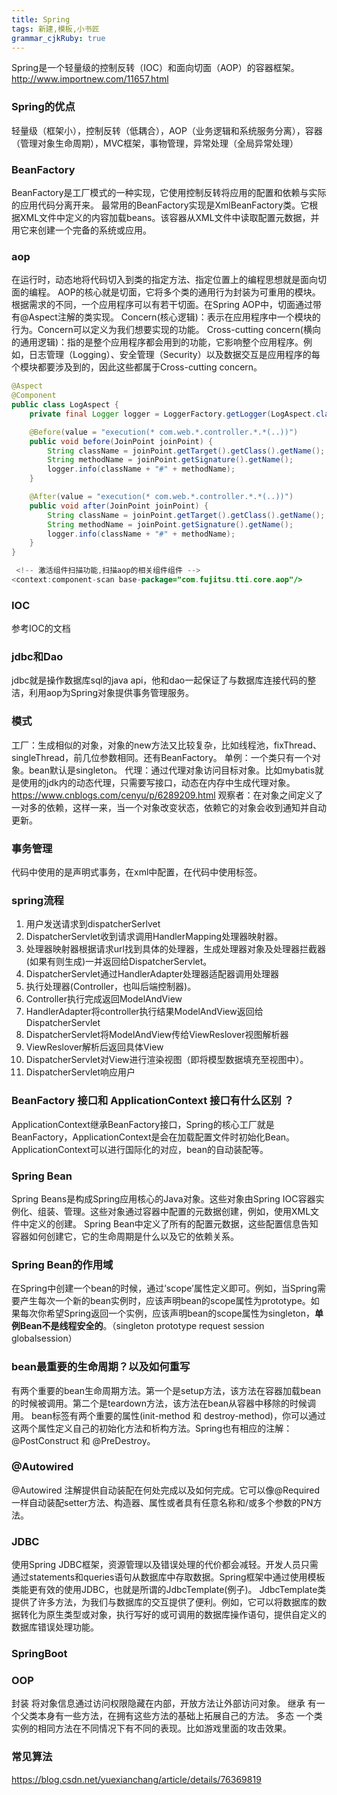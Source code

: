 ```yaml
---
title: Spring
tags: 新建,模板,小书匠
grammar_cjkRuby: true
---
```


Spring是一个轻量级的控制反转（IOC）和面向切面（AOP）的容器框架。
http://www.importnew.com/11657.html
### Spring的优点
轻量级（框架小），控制反转（低耦合），AOP（业务逻辑和系统服务分离），容器（管理对象生命周期），MVC框架，事物管理，异常处理（全局异常处理）
### BeanFactory
BeanFactory是工厂模式的一种实现，它使用控制反转将应用的配置和依赖与实际的应用代码分离开来。
最常用的BeanFactory实现是XmlBeanFactory类。它根据XML文件中定义的内容加载beans。该容器从XML文件中读取配置元数据，并用它来创建一个完备的系统或应用。
### aop
在运行时，动态地将代码切入到类的指定方法、指定位置上的编程思想就是面向切面的编程。
AOP的核心就是切面，它将多个类的通用行为封装为可重用的模块。根据需求的不同，一个应用程序可以有若干切面。在Spring AOP中，切面通过带有@Aspect注解的类实现。
Concern(核心逻辑)：表示在应用程序中一个模块的行为。Concern可以定义为我们想要实现的功能。
Cross-cutting concern(横向的通用逻辑)：指的是整个应用程序都会用到的功能，它影响整个应用程序。例如，日志管理（Logging）、安全管理（Security）以及数据交互是应用程序的每个模块都要涉及到的，因此这些都属于Cross-cutting concern。

``` java
@Aspect  
@Component
public class LogAspect {
    private final Logger logger = LoggerFactory.getLogger(LogAspect.class);

    @Before(value = "execution(* com.web.*.controller.*.*(..))")  
    public void before(JoinPoint joinPoint) {
        String className = joinPoint.getTarget().getClass().getName();
        String methodName = joinPoint.getSignature().getName();
        logger.info(className + "#" + methodName);
    }

    @After(value = "execution(* com.web.*.controller.*.*(..))")
    public void after(JoinPoint joinPoint) {
        String className = joinPoint.getTarget().getClass().getName();
        String methodName = joinPoint.getSignature().getName();
        logger.info(className + "#" + methodName);
    }
}

 <!-- 激活组件扫描功能,扫描aop的相关组件组件 -->
<context:component-scan base-package="com.fujitsu.tti.core.aop"/>
```

### IOC
参考IOC的文档
### jdbc和Dao
jdbc就是操作数据库sql的java api，他和dao一起保证了与数据库连接代码的整洁，利用aop为Spring对象提供事务管理服务。

### 模式
工厂：生成相似的对象，对象的new方法又比较复杂，比如线程池，fixThread、singleThread，前几位参数相同。还有BeanFactory。
单例：一个类只有一个对象。bean默认是singleton。
代理：通过代理对象访问目标对象。比如mybatis就是使用的jdk内的动态代理，只需要写接口，动态在内存中生成代理对象。
https://www.cnblogs.com/cenyu/p/6289209.html
观察者：在对象之间定义了一对多的依赖，这样一来，当一个对象改变状态，依赖它的对象会收到通知并自动更新。
### 事务管理
代码中使用的是声明式事务，在xml中配置，在代码中使用标签。
### spring流程
1. 用户发送请求到dispatcherSerlvet
2. DispatcherServlet收到请求调用HandlerMapping处理器映射器。
3. 处理器映射器根据请求url找到具体的处理器，生成处理器对象及处理器拦截器(如果有则生成)一并返回给DispatcherServlet。
4. DispatcherServlet通过HandlerAdapter处理器适配器调用处理器
5. 执行处理器(Controller，也叫后端控制器)。
6. Controller执行完成返回ModelAndView
7. HandlerAdapter将controller执行结果ModelAndView返回给DispatcherServlet
8. DispatcherServlet将ModelAndView传给ViewReslover视图解析器
9. ViewReslover解析后返回具体View
10. DispatcherServlet对View进行渲染视图（即将模型数据填充至视图中）。
11. DispatcherServlet响应用户
### BeanFactory 接口和 ApplicationContext 接口有什么区别 ？
ApplicationContext继承BeanFactory接口，Spring的核心工厂就是BeanFactory，ApplicationContext是会在加载配置文件时初始化Bean。ApplicationContext可以进行国际化的对应，bean的自动装配等。
### Spring Bean
Spring Beans是构成Spring应用核心的Java对象。这些对象由Spring IOC容器实例化、组装、管理。这些对象通过容器中配置的元数据创建，例如，使用XML文件中定义的创建。
Spring Bean中定义了所有的配置元数据，这些配置信息告知容器如何创建它，它的生命周期是什么以及它的依赖关系。
### Spring Bean的作用域
在Spring中创建一个bean的时候，通过’scope’属性定义即可。例如，当Spring需要产生每次一个新的bean实例时，应该声明bean的scope属性为prototype。如果每次你希望Spring返回一个实例，应该声明bean的scope属性为singleton，**单例Bean不是线程安全的**。（singleton prototype request session globalsession）
### bean最重要的生命周期？以及如何重写
有两个重要的bean生命周期方法。第一个是setup方法，该方法在容器加载bean的时候被调用。第二个是teardown方法，该方法在bean从容器中移除的时候调用。
bean标签有两个重要的属性(init-method 和 destroy-method)，你可以通过这两个属性定义自己的初始化方法和析构方法。Spring也有相应的注解：@PostConstruct 和 @PreDestroy。
### @Autowired
@Autowired 注解提供自动装配在何处完成以及如何完成。它可以像@Required一样自动装配setter方法、构造器、属性或者具有任意名称和/或多个参数的PN方法。
### JDBC
使用Spring JDBC框架，资源管理以及错误处理的代价都会减轻。开发人员只需通过statements和queries语句从数据库中存取数据。Spring框架中通过使用模板类能更有效的使用JDBC，也就是所谓的JdbcTemplate(例子)。
JdbcTemplate类提供了许多方法，为我们与数据库的交互提供了便利。例如，它可以将数据库的数据转化为原生类型或对象，执行写好的或可调用的数据库操作语句，提供自定义的数据库错误处理功能。
### SpringBoot
### OOP
封装
将对象信息通过访问权限隐藏在内部，开放方法让外部访问对象。
继承
有一个父类本身有一些方法，在拥有这些方法的基础上拓展自己的方法。
多态
一个类实例的相同方法在不同情况下有不同的表现。比如游戏里面的攻击效果。
### 常见算法
https://blog.csdn.net/yuexianchang/article/details/76369819